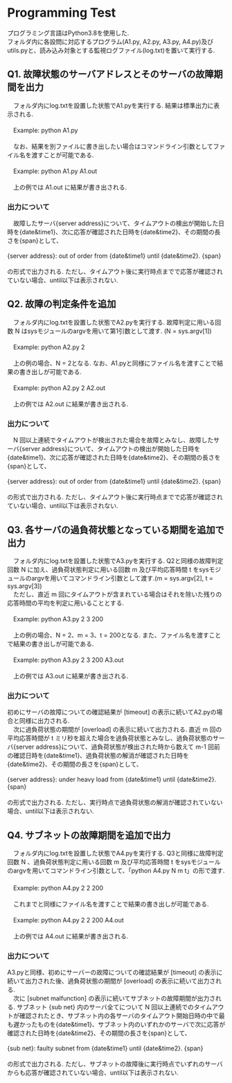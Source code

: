 # Programming Test 

プログラミング言語はPython3.8を使用した.<br />
フォルダ内に各設問に対応するプログラム(A1.py, A2.py, A3.py, A4.py)及びutils.pyと、読み込み対象とする監視ログファイル(log.txt)を置いて実行する. <br />

## Q1. 故障状態のサーバアドレスとそのサーバの故障期間を出力

　フォルダ内にlog.txtを設置した状態でA1.pyを実行する. 結果は標準出力に表示される.<br /> <br />
　Example: python A1.py <br /> <br />
　なお、結果を別ファイルに書き出したい場合はコマンドライン引数としてファイル名を渡すことが可能である. <br /> <br />
　Example: python A1.py A1.out <br /> <br />
　上の例では A1.out に結果が書き出される.

### 出力について
　故障したサーバ{server address}について、タイムアウトの検出が開始した日時を{date&time1}、次に応答が確認された日時を{date&time2}、その期間の長さを{span}として、 <br /> <br />
 {server address}: out of order from {date&time1} until {date&time2}. {span} <br /> <br />
 の形式で出力される. ただし、タイムアウト後に実行時点までで応答が確認されていない場合、until以下は表示されない.

## Q2. 故障の判定条件を追加
　フォルダ内にlog.txtを設置した状態でA2.pyを実行する. 故障判定に用いる回数 N はsysモジュールのargvを用いて第1引数として渡す. (N = sys.argv[1]) <br /> <br />
　Example: python A2.py 2 <br /> <br />
　上の例の場合、N = 2となる. なお、A1.pyと同様にファイル名を渡すことで結果の書き出しが可能である. <br /> <br />
　Example: python A2.py 2 A2.out <br /> <br />
　上の例では A2.out に結果が書き出される.
### 出力について
　N 回以上連続でタイムアウトが検出された場合を故障とみなし、故障したサーバ{server address}について、タイムアウトの検出が開始した日時を{date&time1}、次に応答が確認された日時を{date&time2}、その期間の長さを{span}として、 <br /> <br />
 {server address}: out of order from {date&time1} until {date&time2}. {span} <br /> <br />
 の形式で出力される. ただし、タイムアウト後に実行時点までで応答が確認されていない場合、until以下は表示されない.
  
## Q3. 各サーバの過負荷状態となっている期間を追加で出力
　フォルダ内にlog.txtを設置した状態でA3.pyを実行する. Q2と同様の故障判定回数 N に加え、過負荷状態判定に用いる回数 m 及び平均応答時間 t をsysモジュールのargvを用いてコマンドライン引数として渡す.(m = sys.argv[2], t = sys.argv[3]) <br />
　ただし、直近 m 回にタイムアウトが含まれている場合はそれを除いた残りの応答時間の平均を判定に用いることとする. <br /> <br />
　Example: python A3.py 2 3 200 <br /> <br />
　上の例の場合、N = 2、m = 3、t = 200となる. また、ファイル名を渡すことで結果の書き出しが可能である. <br /> <br />
　Example: python A3.py 2 3 200 A3.out <br /> <br />
　上の例では A3.out に結果が書き出される.
### 出力について
  初めにサーバの故障についての確認結果が [timeout] の表示に続いてA2.pyの場合と同様に出力される. <br />
　次に過負荷状態の期間が [overload] の表示に続いて出力される. 直近 m 回の平均応答時間が t ミリ秒を超えた場合を過負荷状態とみなし、過負荷状態のサーバ{server address}について、過負荷状態が検出された時から数えて m-1 回前の確認日時を{date&time1}、過負荷状態の解消が確認された日時を{date&time2}、その期間の長さを{span}として、 <br /> <br />
 {server address}: under heavy load from {date&time1} until {date&time2}. {span} <br /> <br />
 の形式で出力される. ただし、実行時点で過負荷状態の解消が確認されていない場合、until以下は表示されない. <br />
  
## Q4. サブネットの故障期間を追加で出力
　フォルダ内にlog.txtを設置した状態でA4.pyを実行する. Q3と同様に故障判定回数 N 、過負荷状態判定に用いる回数 m 及び平均応答時間 t をsysモジュールのargvを用いてコマンドライン引数として、「python A4.py N m t」の形で渡す. <br/>　 <br />
　Example: python A4.py 2 2 200 <br /> <br />
　これまでと同様にファイル名を渡すことで結果の書き出しが可能である. <br /> <br />
　Example: python A4.py 2 2 200 A4.out <br /> <br />
　上の例では A4.out に結果が書き出される.
### 出力について
  A3.pyと同様、初めにサーバーの故障についての確認結果が [timeout] の表示に続いて出力された後、過負荷状態の期間が [overload] の表示に続いて出力される. <br />
　次に [subnet malfunction] の表示に続いてサブネットの故障期間が出力される. サブネット {sub net} 内のサーバ全てについて N 回以上連続でのタイムアウトが確認されたとき、サブネット内の各サーバのタイムアウト開始日時の中で最も遅かったものを{date&time1}、サブネット内のいずれかのサーバで次に応答が確認された日時を{date&time2}、その期間の長さを{span}として、 <br /> <br />
 {sub net}: faulty subnet from {date&time1} until {date&time2}. {span} <br /> <br />
 の形式で出力される. ただし、サブネットの故障後に実行時点でいずれのサーバからも応答が確認されていない場合、until以下は表示されない. <br />
